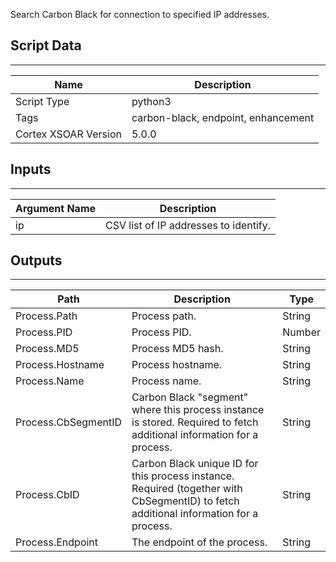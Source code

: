 Search Carbon Black for connection to specified IP addresses.

## Script Data

---

| **Name** | **Description** |
| --- | --- |
| Script Type | python3 |
| Tags | carbon-black, endpoint, enhancement |
| Cortex XSOAR Version | 5.0.0 |

## Inputs

---

| **Argument Name** | **Description** |
| --- | --- |
| ip | CSV list of IP addresses to identify. |

## Outputs

---

| **Path** | **Description** | **Type** |
| --- | --- | --- |
| Process.Path | Process path. | String |
| Process.PID | Process PID. | Number |
| Process.MD5 | Process MD5 hash. | String |
| Process.Hostname | Process hostname. | String |
| Process.Name | Process name. | String |
| Process.CbSegmentID | Carbon Black "segment" where this process instance is stored. Required to fetch additional information for a process. | String |
| Process.CbID | Carbon Black unique ID for this process instance. Required \(together with CbSegmentID\) to fetch additional information for a process. | String |
| Process.Endpoint | The endpoint of the process. | String |
